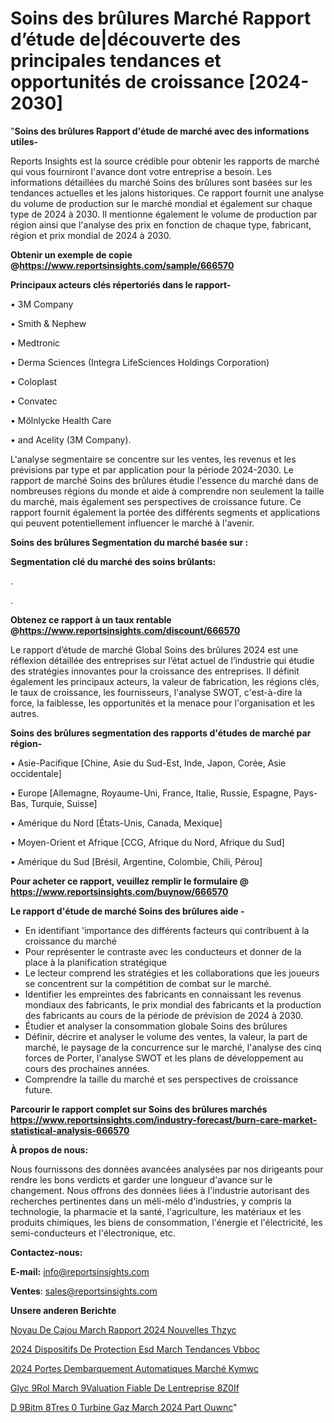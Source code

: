 # Soins des brûlures Marché Rapport d’étude de|découverte des principales tendances et opportunités de croissance [2024-2030]

"<strong>Soins des brûlures Rapport d'étude de marché avec des informations utiles-</strong>

Reports Insights est la source crédible pour obtenir les rapports de marché qui vous fourniront l'avance dont votre entreprise a besoin. Les informations détaillées du marché Soins des brûlures sont basées sur les tendances actuelles et les jalons historiques. Ce rapport fournit une analyse du volume de production sur le marché mondial et également sur chaque type de 2024 à 2030. Il mentionne également le volume de production par région ainsi que l'analyse des prix en fonction de chaque type, fabricant, région et prix mondial de 2024 à 2030.

<strong><b>Obtenir un exemple de copie @</b></strong><a href=https://www.reportsinsights.com/sample/666570><strong><b>https://www.reportsinsights.com/sample/666570</b></strong></a>

<b>Principaux acteurs clés répertoriés dans le rapport-</b>

<b> </b>• 3M Company

• Smith & Nephew

• Medtronic

• Derma Sciences (Integra LifeSciences Holdings Corporation)

• Coloplast

• Convatec

• Mölnlycke Health Care

• and Acelity (3M Company).

L'analyse segmentaire se concentre sur les ventes, les revenus et les prévisions par type et par application pour la période 2024-2030. Le rapport de marché Soins des brûlures étudie l'essence du marché dans de nombreuses régions du monde et aide à comprendre non seulement la taille du marché, mais également ses perspectives de croissance future. Ce rapport fournit également la portée des différents segments et applications qui peuvent potentiellement influencer le marché à l'avenir.

<strong>Soins des brûlures Segmentation du marché basée sur :</strong>

<strong> Segmentation clé du marché des soins brûlants: </strong>

.

.

<strong><b>Obtenez ce rapport à un taux rentable @</b></strong><a href=https://www.reportsinsights.com/discount/666570><strong><b>https://www.reportsinsights.com/discount/666570</b></strong></a>

Le rapport d’étude de marché Global Soins des brûlures 2024 est une réflexion détaillée des entreprises sur l’état actuel de l’industrie qui étudie des stratégies innovantes pour la croissance des entreprises. Il définit également les principaux acteurs, la valeur de fabrication, les régions clés, le taux de croissance, les fournisseurs, l'analyse SWOT, c'est-à-dire la force, la faiblesse, les opportunités et la menace pour l'organisation et les autres.

<strong>Soins des brûlures segmentation des rapports d'études de marché par région-</strong>

• Asie-Pacifique [Chine, Asie du Sud-Est, Inde, Japon, Corée, Asie occidentale]

• Europe [Allemagne, Royaume-Uni, France, Italie, Russie, Espagne, Pays-Bas, Turquie, Suisse]

• Amérique du Nord [États-Unis, Canada, Mexique]

• Moyen-Orient et Afrique [CCG, Afrique du Nord, Afrique du Sud]

• Amérique du Sud [Brésil, Argentine, Colombie, Chili, Pérou]

<strong>Pour acheter ce rapport, veuillez remplir le formulaire @   <a href=https://www.reportsinsights.com/buynow/666570>https://www.reportsinsights.com/buynow/666570</a></strong>

<strong>Le rapport d'étude de marché Soins des brûlures aide -</strong>
<ul>
  <li>En identifiant 'importance des différents facteurs qui contribuent à la croissance du marché</li>
  <li>Pour représenter le contraste avec les conducteurs et donner de la place à la planification stratégique</li>
  <li>Le lecteur comprend les stratégies et les collaborations que les joueurs se concentrent sur la compétition de combat sur le marché.</li>
  <li>Identifier les empreintes des fabricants en connaissant les revenus mondiaux des fabricants, le prix mondial des fabricants et la production des fabricants au cours de la période de prévision de 2024 à 2030.</li>
  <li>Étudier et analyser la consommation globale Soins des brûlures</li>
  <li>Définir, décrire et analyser le volume des ventes, la valeur, la part de marché, le paysage de la concurrence sur le marché, l'analyse des cinq forces de Porter, l'analyse SWOT et les plans de développement au cours des prochaines années.</li>
  <li>Comprendre la taille du marché et ses perspectives de croissance future.</li>
</ul>

<strong>Parcourir le rapport complet sur Soins des brûlures marchés <a href=https://www.reportsinsights.com/industry-forecast/burn-care-market-statistical-analysis-666570>https://www.reportsinsights.com/industry-forecast/burn-care-market-statistical-analysis-666570</a></strong>

<strong>À propos de nous:</strong>

Nous fournissons des données avancées analysées par nos dirigeants pour rendre les bons verdicts et garder une longueur d'avance sur le changement. Nous offrons des données liées à l'industrie autorisant des recherches pertinentes dans un méli-mélo d'industries, y compris la technologie, la pharmacie et la santé, l'agriculture, les matériaux et les produits chimiques, les biens de consommation, l'énergie et l'électricité, les semi-conducteurs et l'électronique, etc.

<strong>Contactez-nous:</strong>

<strong>E-mail:</strong> <a href=mailto:info@reportsinsights.com>info@reportsinsights.com</a>

<strong>Ventes</strong>: <a href=mailto:sales@reportsinsights.com>sales@reportsinsights.com</a>

<strong>Unsere anderen Berichte</strong>

<a href=https://www.linkedin.com/pulse/noyau-de-cajou-march%C3%A9-rapport-2024-nouvelles-thzyc/>Noyau De Cajou March Rapport 2024 Nouvelles Thzyc</a>

<a href=https://www.linkedin.com/pulse/2024-dispositifs-de-protection-esd-march%C3%A9-tendances-vbboc/>2024 Dispositifs De Protection Esd March Tendances Vbboc</a>

<a href=https://www.linkedin.com/pulse/2024-portes-dembarquement-automatiques-marché-kymwc/>2024 Portes Dembarquement Automatiques Marché Kymwc</a>

<a href=https://www.linkedin.com/pulse/glyc%C3%A9rol-march%C3%A9-%C3%A9valuation-fiable-de-lentreprise-8z0if/>Glyc 9Rol March  9Valuation Fiable De Lentreprise 8Z0If</a>

<a href=https://www.linkedin.com/pulse/d%C3%A9bitm%C3%A8tres-%C3%A0-turbine-gaz-march%C3%A9-2024-part-ouwnc/>D 9Bitm 8Tres  0 Turbine Gaz March 2024 Part Ouwnc</a>"
